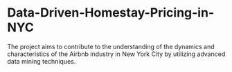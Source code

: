 # Data-Driven-Homestay-Pricing-in-NYC
The project aims to contribute to the understanding of the dynamics and characteristics of the Airbnb industry in New York City by utilizing advanced data mining techniques. 
